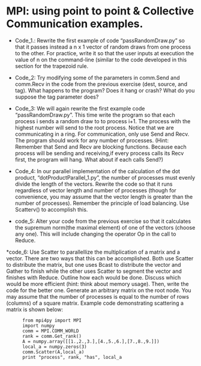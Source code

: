 # MPI: using point to point & Collective Communication examples.


* Code_1.: Rewrite the first example of code “passRandomDraw.py” so that it passes instead a n x 1
  vector of random draws from one process to the other. For practice, write it so that the user
  inputs at execution the value of n on the command-line (similar to the code developed in this
  section for the trapezoid rule.
  
* Code_2: Try modifying some of the parameters in comm.Send and comm.Recv in the code from the
  previous exercise (dest, source, and tag). What happens to the program? Does it hang or
  crash? What do you suppose the tag parameter does? 
  
* Code_3: We will again rewrite the first example code “passRandomDraw.py”. This time write the
  program so that each process i sends a random draw to to process i+1. The process with
  the highest number will send to the root process. Notice that we are communicating in a
  ring. For communication, only use Send and Recv. The program should work for any
  number of processes. (Hint: Remember that Send and Recv are blocking functions.
  Because each process will be sending and receiving,if every process calls its Recv first, the
  program will hang. What about if each calls Send?)

* Code_4: In our parallel implementation of the calculation of the dot product,
  “dotProductParallel_1.py”, the number of processes must evenly divide the
  length of the vectors. Rewrite the code so that it runs regardless of vector
  length and number of processes (though for convenience, you may
  assume that the vector length is greater than the number of processes).
  Remember the principle of load balancing. Use Scatterv() to accomplish
  this.

* code_5: Alter your code from the previous exercise so that it calculates the
  supremum norm(the maximal element) of one of the vectors (choose any
  one). This will include changing the operator Op in the call to Reduce.

*code_6: Use Scatter to parallellize the multiplication of a matrix and a vector. There
  are two ways that this can be accomplished. Both use Scatter to distribute
  the matrix, but one uses Bcast to distribute the vector and Gather to finish
  while the other uses Scatter to segment the vector and finishes with
  Reduce. Outline how each would be done. Discuss which would be more
  efficient (hint: think about memory usage). Then, write the code for the
  better one. Generate an arbitrary matrix on the root node. You may
  assume that the number of processes is equal to the number of rows
  (columns) of a square matrix. Example code demonstrating scattering a
  matrix is shown below:
  
          from mpi4py import MPI
          import numpy
          comm = MPI.COMM_WORLD
          rank = comm.Get_rank()
          A = numpy.array([[1.,2.,3.],[4.,5.,6.],[7.,8.,9.]])
          local_a = numpy.zeros(3)
          comm.Scatter(A,local_a)
          print "process", rank, "has", local_a

